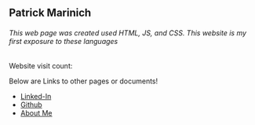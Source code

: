 ## Patrick Marinich

<h6> This web page was created used HTML, JS, and CSS. This website is my first exposure to these languages</h6>

<head>
    <title>Website Counter</title>
    <script defer src="VisitorCounter.js"></script>
    <link rel="stylesheet" href="VisitorCounter.css">
</head>
<body>
    <div>Website visit count:</div><div class="website-counter"></div>
</body>

Below are Links to other pages or documents!
+ [Linked-In](https://www.linkedin.com/in/patrickmarinich/)
+ [Github](https://github.com/PatrickMarinich)
+ [About Me](https://patrickmarinich.github.io/home/aboutme.html)
